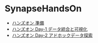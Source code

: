 # SynapseHandsOn

- [ハンズオン 準備](./1.%20%E3%83%8F%E3%83%B3%E3%82%BA%E3%82%AA%E3%83%B3%EF%BC%9A%E6%BA%96%E5%82%99.md)
- [ハンズオン Day-1 データ統合と可視化](./2.%20%E3%83%8F%E3%83%B3%E3%82%BA%E3%82%AA%E3%83%B3%EF%BC%9A%E3%83%87%E3%83%BC%E3%82%BF%E7%B5%B1%E5%90%88%E3%81%A8%E5%8F%AF%E8%A6%96%E5%8C%96.md)
- [ハンズオン Day-2 アドホックデータ探索](./3.%20%E3%83%8F%E3%83%B3%E3%82%BA%E3%82%AA%E3%83%B3%EF%BC%9A%E3%82%A2%E3%83%89%E3%83%9B%E3%83%83%E3%82%AF%E3%83%87%E3%83%BC%E3%82%BF%E6%8E%A2%E7%B4%A2.md)
